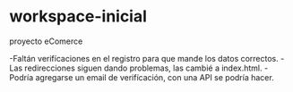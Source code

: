 # workspace-inicial
proyecto eComerce

-Faltán verifícaciones en el registro para que mande los datos correctos.
-Las redirecciones siguen dando problemas, las cambié a index.html.
-Podría agregarse un email de verifícación, con una API se podría hacer.
